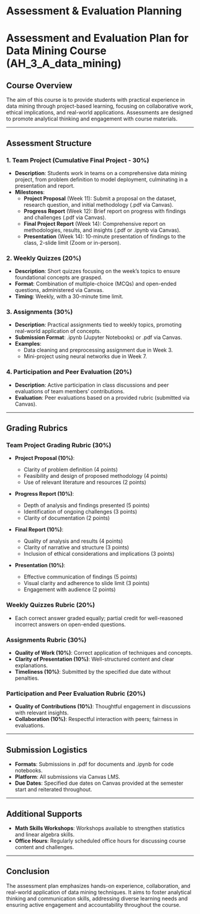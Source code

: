 Assessment & Evaluation Planning
================================

# Assessment and Evaluation Plan for Data Mining Course (AH_3_A_data_mining)

## Course Overview
The aim of this course is to provide students with practical experience in data mining through project-based learning, focusing on collaborative work, ethical implications, and real-world applications. Assessments are designed to promote analytical thinking and engagement with course materials.

---

## Assessment Structure

### 1. Team Project (Cumulative Final Project - 30%)
- **Description**: Students work in teams on a comprehensive data mining project, from problem definition to model deployment, culminating in a presentation and report.
- **Milestones**:
  - **Project Proposal** (Week 11): Submit a proposal on the dataset, research question, and initial methodology (.pdf via Canvas).
  - **Progress Report** (Week 12): Brief report on progress with findings and challenges (.pdf via Canvas).
  - **Final Project Report** (Week 14): Comprehensive report on methodologies, results, and insights (.pdf or .ipynb via Canvas).
  - **Presentation** (Week 14): 10-minute presentation of findings to the class, 2-slide limit (Zoom or in-person).

### 2. Weekly Quizzes (20%)
- **Description**: Short quizzes focusing on the week’s topics to ensure foundational concepts are grasped.
- **Format**: Combination of multiple-choice (MCQs) and open-ended questions, administered via Canvas.
- **Timing**: Weekly, with a 30-minute time limit.

### 3. Assignments (30%)
- **Description**: Practical assignments tied to weekly topics, promoting real-world application of concepts.
- **Submission Format**: .ipynb (Jupyter Notebooks) or .pdf via Canvas.
- **Examples**:
  - Data cleaning and preprocessing assignment due in Week 3.
  - Mini-project using neural networks due in Week 7.

### 4. Participation and Peer Evaluation (20%)
- **Description**: Active participation in class discussions and peer evaluations of team members’ contributions.
- **Evaluation**: Peer evaluations based on a provided rubric (submitted via Canvas).

---

## Grading Rubrics

### Team Project Grading Rubric (30%)
- **Project Proposal (10%)**:
  - Clarity of problem definition (4 points)
  - Feasibility and design of proposed methodology (4 points)
  - Use of relevant literature and resources (2 points)

- **Progress Report (10%)**:
  - Depth of analysis and findings presented (5 points)
  - Identification of ongoing challenges (3 points)
  - Clarity of documentation (2 points)

- **Final Report (10%)**:
  - Quality of analysis and results (4 points)
  - Clarity of narrative and structure (3 points)
  - Inclusion of ethical considerations and implications (3 points)

- **Presentation (10%)**:
  - Effective communication of findings (5 points)
  - Visual clarity and adherence to slide limit (3 points)
  - Engagement with audience (2 points)

### Weekly Quizzes Rubric (20%)
- Each correct answer graded equally; partial credit for well-reasoned incorrect answers on open-ended questions.

### Assignments Rubric (30%)
- **Quality of Work (10%)**: Correct application of techniques and concepts.
- **Clarity of Presentation (10%)**: Well-structured content and clear explanations.
- **Timeliness (10%)**: Submitted by the specified due date without penalties.

### Participation and Peer Evaluation Rubric (20%)
- **Quality of Contributions (10%)**: Thoughtful engagement in discussions with relevant insights.
- **Collaboration (10%)**: Respectful interaction with peers; fairness in evaluations.

---

## Submission Logistics
- **Formats**: Submissions in .pdf for documents and .ipynb for code notebooks.
- **Platform**: All submissions via Canvas LMS.
- **Due Dates**: Specified due dates on Canvas provided at the semester start and reiterated throughout.

---

## Additional Supports
- **Math Skills Workshops**: Workshops available to strengthen statistics and linear algebra skills.
- **Office Hours**: Regularly scheduled office hours for discussing course content and challenges.

---

## Conclusion
The assessment plan emphasizes hands-on experience, collaboration, and real-world application of data mining techniques. It aims to foster analytical thinking and communication skills, addressing diverse learning needs and ensuring active engagement and accountability throughout the course.